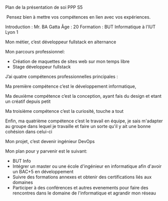 Plan de la présentation de soi PPP S5

 Pensez bien à mettre vos compétences en lien avec vos expériences.

  

Introduction : 
Mr. BA Gatta
Âge : 20
Formation : BUT Informatique à l'IUT Lyon 1

Mon métier, c’est développeur fullstack en alternance

Mon parcours professionnel: 
- Création de maquettes de sites web sur mon temps libre
- Stage développeur fullstack

J’ai quatre compétences professionnelles principales : 

Ma première compétence c’est le développement informatique, 

Ma deuxième compétence c’est la conception, ayant fais du design et etant un créatif depuis petit

Ma troisième compétence c’est la curiosité, touche a tout

Enfin, ma quatrième compétence c’est le travail en équipe, je sais m'adapter au groupe dans lequel je travaille et faire un sorte qu'il y ait une bonne cohésion dans celui-ci

Mon projet, c’est devenir ingénieur DevOps

Mon plan pour y parvenir est le suivant:
- BUT Info
- Intégrer un master ou une école d'ingénieur en informatique afin d'avoir un BAC+5 en développement
- Suivre des formations annexes et obtenir des certifications liés aux domaines
- Participer à des conférences et autres evenements pour faire des rencontres dans le domaine de l'informatique et agrandir mon réseau